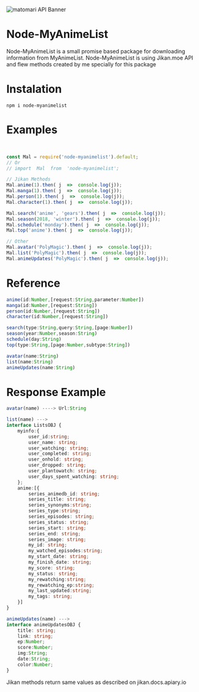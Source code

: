 ![matomari API Banner](https://i.imgur.com/IcBShyO.png)

# Node-MyAnimeList
Node-MyAnimeList is a small promise based package for downloading information from MyAnimeList.
Node-MyAnimeList is using Jikan.moe API and flew methods created by me specially for this package 

# Instalation
```
npm i node-myanimelist
```
# Examples
```js


const Mal = require('node-myanimelist').default;
// Or
// import  Mal  from  'node-myanimelist';

// Jikan Methods
Mal.anime(1).then( j  =>  console.log(j));
Mal.manga(1).then( j  =>  console.log(j));
Mal.person(1).then( j  =>  console.log(j));
Mal.character(1).then( j  =>  console.log(j));

Mal.search('anime', 'gears').then( j  =>  console.log(j));
Mal.season(2018, 'winter').then( j  =>  console.log(j));
Mal.schedule('monday').then( j  =>  console.log(j));
Mal.top('anime').then( j  =>  console.log(j));

// Other
Mal.avatar('PolyMagic').then( j  =>  console.log(j));
Mal.list('PolyMagic').then( j  =>  console.log(j));
Mal.animeUpdates('PolyMagic').then( j  =>  console.log(j));
```
# Reference
```ts
anime(id:Number,[request:String,parameter:Number])
manga(id:Number,[request:String])
person(id:Number,[request:String])
character(id:Number,[request:String])

search(type:String,query:String,[page:Number])
season(year:Number,season:String)
schedule(day:String)
top(type:String,[page:Number,subtype:String])

avatar(name:String)
list(name:String)
animeUpdates(name:String)
```


# Response Example

```ts
avatar(name) ----> Url:String

list(name) ---> 
interface ListsOBJ {
    myinfo:{
        user_id:string;
        user_name: string;
        user_watching: string;
        user_completed: string;
        user_onhold: string;
        user_dropped: string;
        user_plantowatch: string;
        user_days_spent_watching: string;
    };
    anime:[{
        series_animedb_id: string;
        series_title: string;
        series_synonyms:string;
        series_type:string;
        series_episodes: string;
        series_status: string;
        series_start: string;
        series_end: string;
        series_image: string;
        my_id: string;
        my_watched_episodes:string;
        my_start_date: string;
        my_finish_date: string;
        my_score: string;
        my_status: string;
        my_rewatching:string;
        my_rewatching_ep:string;
        my_last_updated:string;
        my_tags: string;
    }]
}

animeUpdates(name) ---> 
interface animeUpdatesOBJ {
    title: string;
    link: string;
    ep:Number;
    score:Number;
    img:String;
    date:String;
    color:Number;
}
```

Jikan methods return same values as described on jikan.docs.apiary.io